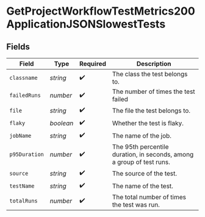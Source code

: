 # GetProjectWorkflowTestMetrics200ApplicationJSONSlowestTests


## Fields

| Field                                                                 | Type                                                                  | Required                                                              | Description                                                           |
| --------------------------------------------------------------------- | --------------------------------------------------------------------- | --------------------------------------------------------------------- | --------------------------------------------------------------------- |
| `classname`                                                           | *string*                                                              | :heavy_check_mark:                                                    | The class the test belongs to.                                        |
| `failedRuns`                                                          | *number*                                                              | :heavy_check_mark:                                                    | The number of times the test failed                                   |
| `file`                                                                | *string*                                                              | :heavy_check_mark:                                                    | The file the test belongs to.                                         |
| `flaky`                                                               | *boolean*                                                             | :heavy_check_mark:                                                    | Whether the test is flaky.                                            |
| `jobName`                                                             | *string*                                                              | :heavy_check_mark:                                                    | The name of the job.                                                  |
| `p95Duration`                                                         | *number*                                                              | :heavy_check_mark:                                                    | The 95th percentile duration, in seconds, among a group of test runs. |
| `source`                                                              | *string*                                                              | :heavy_check_mark:                                                    | The source of the test.                                               |
| `testName`                                                            | *string*                                                              | :heavy_check_mark:                                                    | The name of the test.                                                 |
| `totalRuns`                                                           | *number*                                                              | :heavy_check_mark:                                                    | The total number of times the test was run.                           |